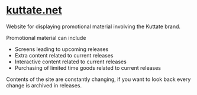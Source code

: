 # [kuttate.net](https://kuttate.net)

Website for displaying promotional material involving the Kuttate brand. 

Promotional material can include

 - Screens leading to upcoming releases
 - Extra content related to current releases
 - Interactive content related to current releases
 - Purchasing of limited time goods related to current releases

Contents of the site are constantly changing, if you want to look back every change is archived in releases.
